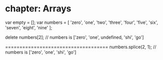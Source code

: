 chapter: Arrays
==================
var empty = [];
var numbers = [
    'zero', 'one', 'two', 'three', 'four',
    'five', 'six', 'seven', 'eight', 'nine'
];



delete numbers[2];
// numbers is ['zero', 'one', undefined, 'shi', 'go']
    
    
====================================
numbers.splice(2, 1);
// numbers is ['zero', 'one', 'shi', 'go']
    
    
